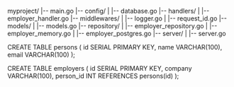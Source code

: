 myproject/
|-- main.go
|-- config/
|   |-- database.go
|-- handlers/
|   |-- employer_handler.go
|-- middlewares/
|   |-- logger.go
|   |-- request_id.go
|-- models/
|   |-- models.go
|-- repository/
|   |-- employer_repository.go
|   |-- employer_memory.go
|   |-- employer_postgres.go
|-- server/
|   |-- server.go


CREATE TABLE persons (
    id SERIAL PRIMARY KEY,
    name VARCHAR(100),
    email VARCHAR(100)
);

CREATE TABLE employers (
    id SERIAL PRIMARY KEY,
    company VARCHAR(100),
    person_id INT REFERENCES persons(id)
);
